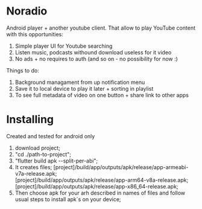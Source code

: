 # Noradio

Android player + another youtube client.
That allow to play YouTube content with this opportunities:

1. Simple player UI for Youtube searching
2. Listen music, podcasts withound download useless for it video
3. No ads + no requires to auth (and so on - no possibility for now :) 

Things to do:
1. Background managament from up notification menu
2. Save it to local device to play it later + sorting in playlist
3. To see full metadata of video on one button + share link to other apps

# Installing 
Created and tested for android only

1. download project;
2. "cd ./path-to-project";
3. "flutter build apk --split-per-abi";
4. It creates files;
[project]/build/app/outputs/apk/release/app-armeabi-v7a-release.apk;  
[project]/build/app/outputs/apk/release/app-arm64-v8a-release.apk;  
[project]/build/app/outputs/apk/release/app-x86_64-release.apk; 
5. Then choose apk for your arh described in names of files and follow usual steps to install apk`s on your device;
